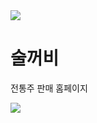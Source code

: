 <img src="https://capsule-render.vercel.app/api?type=waving&color=ff6289&height=300&section=header&text=Soolkkeobi&fontColor=ffffff&fontSize=90" />
<h1>술꺼비</h1>
<P>전통주 판매 홈페이지</P>
<img src="https://capsule-render.vercel.app/api?type=waving&color=ff6289&height=200&section=footer" />

